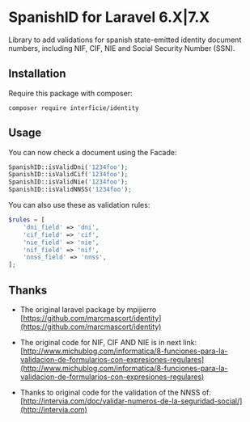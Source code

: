 # SpanishID for Laravel 6.X|7.X

Library to add validations for spanish state-emitted identity document numbers, including
 NIF, CIF, NIE and Social Security Number (SSN). 

## Installation

Require this package with composer:

```
composer require interficie/identity
```

## Usage

You can now check a document using the Facade:

```php
SpanishID::isValidDni('1234foo');
SpanishID::isValidCif('1234foo');
SpanishID::isValidNie('1234foo');
SpanishID::isValidNNSS('1234foo');
```

You can also use these as validation rules:

```php
$rules = [
    'dni_field' => 'dni',
    'cif_field' => 'cif',
    'nie_field' => 'nie',
    'nif_field' => 'nif',
    'nnss_field' => 'nnss',
];
```


## Thanks

- The original laravel package by mpijierro 
[https://github.com/marcmascort/identity](https://github.com/marcmascort/identity)

- The original code for NIF, CIF AND NIE is in next link:  
[http://www.michublog.com/informatica/8-funciones-para-la-validacion-de-formularios-con-expresiones-regulares](http://www.michublog.com/informatica/8-funciones-para-la-validacion-de-formularios-con-expresiones-regulares)

- Thanks to original code for the validation of the NNSS of:    
[http://intervia.com/doc/validar-numeros-de-la-seguridad-social/](http://intervia.com)  
